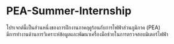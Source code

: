 # PEA-Summer-Internship

โปรเจกต์นี้เป็นส่วนหนึ่งของการฝึกงานภาคฤดูร้อนกับการไฟฟ้าส่วนภูมิภาค (PEA)  
มีการทำงานด้านการวิเคราะห์ข้อมูลและพัฒนาเครื่องมือช่วยในการตรวจสอบมิเตอร์ไฟฟ้า

